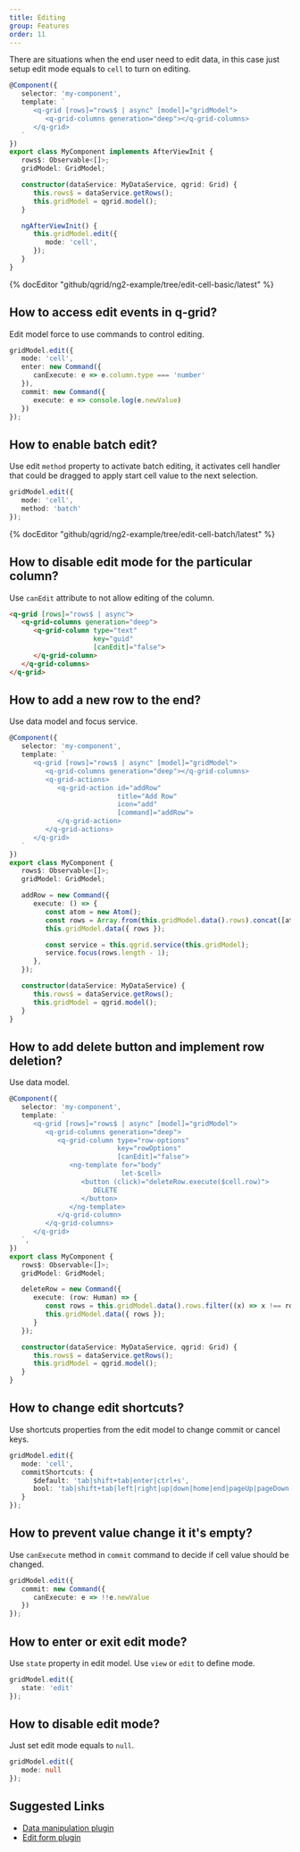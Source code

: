 ```yaml
---
title: Editing
group: Features
order: 11
---
```


There are situations when the end user need to edit data, in this case just setup edit mode equals to `cell` to turn on editing.

```typescript
@Component({
   selector: 'my-component',
   template: `
      <q-grid [rows]="rows$ | async" [model]="gridModel">
         <q-grid-columns generation="deep"></q-grid-columns>
      </q-grid>
   `
})
export class MyComponent implements AfterViewInit {
   rows$: Observable<[]>;
   gridModel: GridModel;

   constructor(dataService: MyDataService, qgrid: Grid) {
      this.rows$ = dataService.getRows();
      this.gridModel = qgrid.model();
   }

   ngAfterViewInit() {
      this.gridModel.edit({
         mode: 'cell',
      });
   }
}
```

{% docEditor "github/qgrid/ng2-example/tree/edit-cell-basic/latest" %}

## How to access edit events in q-grid?

Edit model force to use commands to control editing.

```typescript
gridModel.edit({
   mode: 'cell',
   enter: new Command({
      canExecute: e => e.column.type === 'number'
   }),
   commit: new Command({
      execute: e => console.log(e.newValue)
   })
});
```

## How to enable batch edit?

Use edit `method` property to activate batch editing, it activates cell handler that could be dragged to apply start cell value to the next selection.

```typescript
gridModel.edit({
   mode: 'cell',
   method: 'batch'
});

```

{% docEditor "github/qgrid/ng2-example/tree/edit-cell-batch/latest" %}

## How to disable edit mode for the particular column?

Use `canEdit` attribute to not allow editing of the column.

```html
<q-grid [rows]="rows$ | async">
   <q-grid-columns generation="deep">
      <q-grid-column type="text" 
                     key="guid"
                     [canEdit]="false">
      </q-grid-column>
   </q-grid-columns>
</q-grid>
```

## How to add a new row to the end?

Use data model and focus service.

```typescript
@Component({
   selector: 'my-component',
   template: `
      <q-grid [rows]="rows$ | async" [model]="gridModel">
         <q-grid-columns generation="deep"></q-grid-columns>
         <q-grid-actions>
            <q-grid-action id="addRow"
                           title="Add Row"
                           icon="add"
                           [command]="addRow">
            </q-grid-action>
         </q-grid-actions>
      </q-grid>
   `
})
export class MyComponent {
   rows$: Observable<[]>;
   gridModel: GridModel;

   addRow = new Command({
      execute: () => {
         const atom = new Atom();
         const rows = Array.from(this.gridModel.data().rows).concat([atom]);
         this.gridModel.data({ rows });

         const service = this.qgrid.service(this.gridModel);
         service.focus(rows.length - 1);
      },
   });

   constructor(dataService: MyDataService) {
      this.rows$ = dataService.getRows();
      this.gridModel = qgrid.model();
   }
}
```

## How to add delete button and implement row deletion?

Use data model.

```typescript
@Component({
   selector: 'my-component',
   template: `
      <q-grid [rows]="rows$ | async" [model]="gridModel">
         <q-grid-columns generation="deep">
            <q-grid-column type="row-options"
                           key="rowOptions"
                           [canEdit]="false">
               <ng-template for="body"
                            let-$cell>
                  <button (click)="deleteRow.execute($cell.row)">
                     DELETE
                  </button>
               </ng-template>
            </q-grid-column>
         </q-grid-columns>
      </q-grid>
   `,
})
export class MyComponent {
   rows$: Observable<[]>;
   gridModel: GridModel;

   deleteRow = new Command({
      execute: (row: Human) => {
         const rows = this.gridModel.data().rows.filter((x) => x !== row);
         this.gridModel.data({ rows });
      }
   });

   constructor(dataService: MyDataService, qgrid: Grid) {
      this.rows$ = dataService.getRows();
      this.gridModel = qgrid.model();
   }
}
```

## How to change edit shortcuts?

Use shortcuts properties from the edit model to change commit or cancel keys.

```typescript
gridModel.edit({
   mode: 'cell',
   commitShortcuts: {
      $default: 'tab|shift+tab|enter|ctrl+s',
      bool: 'tab|shift+tab|left|right|up|down|home|end|pageUp|pageDown'
   }
});

```

## How to prevent value change it it's empty?

Use `canExecute` method in `commit` command to decide if cell value should be changed.

```typescript
gridModel.edit({
   commit: new Command({
      canExecute: e => !!e.newValue
   })
});
```

## How to enter or exit edit mode?

Use `state` property in edit model. Use `view` or `edit` to define mode.

```typescript
gridModel.edit({
   state: 'edit'
});
```

## How to disable edit mode?

Just set edit mode equals to `null`.

```typescript
gridModel.edit({
   mode: null
});
```

## Suggested Links

* [Data manipulation plugin](/plugin/data-manipulation.md)
* [Edit form plugin](/plugin/edit-form.md)
